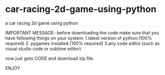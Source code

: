 # car-racing-2d-game-using-python
a car racing 2d game using python

IMPORTANT MESSAGE- before downloading the code make sure that you have following things on your system: 1.latest version of python.(100% required) 2. pygames installed.(100% required) 3.any code editor.(such as visual studio code or sublime editor)

now just goto CODE and download zip file.

ENJOY
